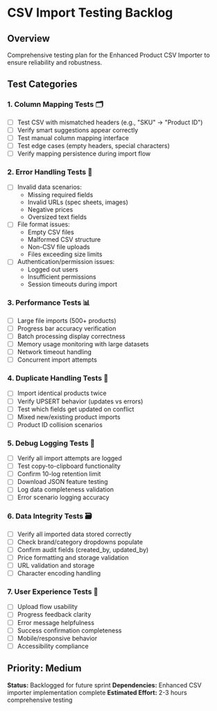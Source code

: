 # CSV Import Testing Backlog

## Overview
Comprehensive testing plan for the Enhanced Product CSV Importer to ensure reliability and robustness.

## Test Categories

### 1. Column Mapping Tests 🗂️
- [ ] Test CSV with mismatched headers (e.g., "SKU" → "Product ID")
- [ ] Verify smart suggestions appear correctly
- [ ] Test manual column mapping interface
- [ ] Test edge cases (empty headers, special characters)
- [ ] Verify mapping persistence during import flow

### 2. Error Handling Tests 🚨
- [ ] Invalid data scenarios:
  - Missing required fields
  - Invalid URLs (spec sheets, images)
  - Negative prices
  - Oversized text fields
- [ ] File format issues:
  - Empty CSV files
  - Malformed CSV structure
  - Non-CSV file uploads
  - Files exceeding size limits
- [ ] Authentication/permission issues:
  - Logged out users
  - Insufficient permissions
  - Session timeouts during import

### 3. Performance Tests 📊
- [ ] Large file imports (500+ products)
- [ ] Progress bar accuracy verification
- [ ] Batch processing display correctness
- [ ] Memory usage monitoring with large datasets
- [ ] Network timeout handling
- [ ] Concurrent import attempts

### 4. Duplicate Handling Tests 🔄
- [ ] Import identical products twice
- [ ] Verify UPSERT behavior (updates vs errors)
- [ ] Test which fields get updated on conflict
- [ ] Mixed new/existing product imports
- [ ] Product ID collision scenarios

### 5. Debug Logging Tests 🐛
- [ ] Verify all import attempts are logged
- [ ] Test copy-to-clipboard functionality
- [ ] Confirm 10-log retention limit
- [ ] Download JSON feature testing
- [ ] Log data completeness validation
- [ ] Error scenario logging accuracy

### 6. Data Integrity Tests 🗃️
- [ ] Verify all imported data stored correctly
- [ ] Check brand/category dropdowns populate
- [ ] Confirm audit fields (created_by, updated_by)
- [ ] Price formatting and storage validation
- [ ] URL validation and storage
- [ ] Character encoding handling

### 7. User Experience Tests 🎯
- [ ] Upload flow usability
- [ ] Progress feedback clarity
- [ ] Error message helpfulness
- [ ] Success confirmation completeness
- [ ] Mobile/responsive behavior
- [ ] Accessibility compliance

## Priority: Medium
**Status:** Backlogged for future sprint
**Dependencies:** Enhanced CSV importer implementation complete
**Estimated Effort:** 2-3 hours comprehensive testing